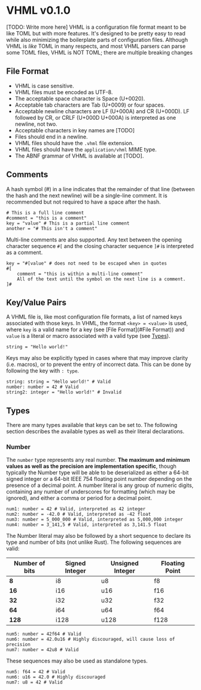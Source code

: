 # VHML v0.1.0

[TODO: Write more here] VHML is a configuration file format meant to be like TOML but with more features. It's designed to be pretty easy to read while also minimizing the boilerplate parts of configuration files. Although VHML is *like* TOML in many respects, and most VHML parsers can parse some TOML files, VHML is NOT TOML; there are multiple breaking changes

## File Format

- VHML is case sensitive.
- VHML files must be encoded as UTF-8.
- The acceptable space character is Space (U+0020).
- Acceptable tab characters are Tab (U+0009) or four spaces.
- Acceptable newline characters are LF (U+000A) and CR (U+000D). LF followed by CR, or CRLF (U+000D U+000A) is interpreted as one newline, not two.
- Acceptable characters in key names are [TODO]
- Files should end in a newline.
- VHML files should have the `.vhml` file extension.
- VHML files should have the `application/vhml` MIME type.
- The ABNF grammar of VHML is available at [TODO].



## Comments

A hash symbol (#) in a line indicates that the remainder of that line (between the hash and the next newline) will be a single-line comment. It is recommended but not required to have a space after the hash.

```
# This is a full line comment
#comment = "this is a comment"
key = "value" # This is a partial line comment
another = "# This isn't a comment"
```

Multi-line comments are also supported. Any text between the opening character sequence `#[` and the closing character sequence `]#` is interpreted as a comment.

```
key = "#[value" # does not need to be escaped when in quotes
#[
	comment = "this is within a multi-line comment"
	All of the text until the symbol on the next line is a comment.
]#
```

## Key/Value Pairs

A VHML file is, like most configuration file formats, a list of named keys associated with those keys. In VHML, the format `<key> = <value>` is used, where `key` is a valid name for a key (see [File Format](#File Format)) and `value` is a literal or macro associated with a valid type (see [Types](#Types)).

```
string = "Hello world!"
```

Keys may also be explicitly typed in cases where that may improve clarity (i.e. macros), or to prevent the entry of incorrect data. This can be done by following the key with `: type`.

```
string: string = "Hello world!" # Valid
number: number = 42 # Valid
string2: integer = "Hello world!" # Invalid
```



##  Types

There are many types available that keys can be set to. The following section describes the available types as well as their literal declarations.

### Number

The `number` type represents any real number. **The maximum and minimum values as well as the precision are implementation specific**, though typically the Number type will be able to be deserialized as either a 64-bit signed integer or a 64-bit IEEE 754 floating point number depending on the presence of a decimal point. A number literal is any group of numeric digits, containing any number of underscores for formatting (which may be ignored), and either a comma or period for a decimal point.

```
num1: number = 42 # Valid, interpreted as 42 integer
num2: number = -42.0 # Valid, interpreted as -42 float
num3: number = 5_000_000 # Valid, interpreted as 5,000,000 integer
num4: number = 3_141,5 # Valid, interpreted as 3,141.5 float
```

The Number literal may also be followed by a short sequence to declare its type and number of bits (not unlike Rust). The following sequences are valid:

| **Number of bits** | **Signed Integer** | **Unsigned Integer** | **Floating Point** |
| ------------------ | ------------------ | -------------------- | ------------------ |
| **8**              | i8                 | u8                   | f8                 |
| **16**             | i16                | u16                  | f16                |
| **32**             | i32                | u32                  | f32                |
| **64**             | i64                | u64                  | f64                |
| **128**            | i128               | u128                 | f128               |

```
num5: number = 42f64 # Valid
num6: number = 42.0u16 # Highly discouraged, will cause loss of precision
num7: number = 42u8 # Valid
```

These sequences may also be used as standalone types.

```
num5: f64 = 42 # Valid
num6: u16 = 42.0 # Highly discouraged
num7: u8 = 42 # Valid
```

